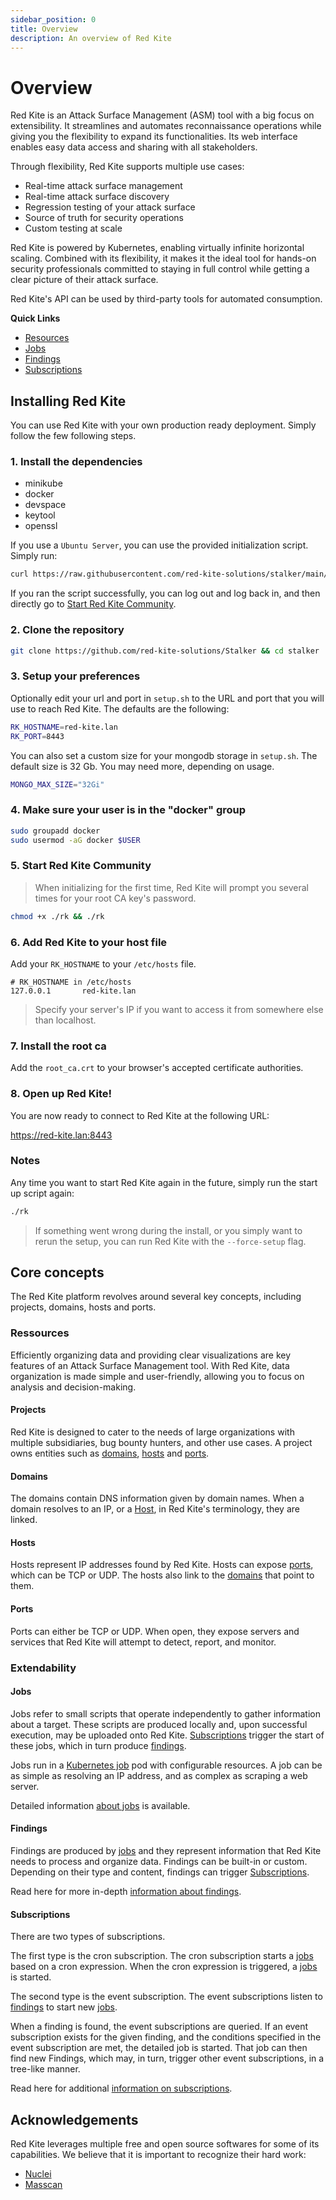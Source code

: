 ```yaml
---
sidebar_position: 0
title: Overview
description: An overview of Red Kite
---
```


# Overview

Red Kite is an Attack Surface Management (ASM) tool with a big focus on extensibility. It streamlines and automates reconnaissance operations
while giving you the flexibility to expand its functionalities. Its web interface enables easy data access and sharing with all
stakeholders.

Through flexibility, Red Kite supports multiple use cases:

* Real-time attack surface management
* Real-time attack surface discovery
* Regression testing of your attack surface
* Source of truth for security operations
* Custom testing at scale

Red Kite is powered by Kubernetes, enabling virtually infinite horizontal scaling. Combined with its flexibility, it makes it the ideal tool
for hands-on security professionals committed to staying in full control while getting a clear picture of their attack surface.

Red Kite's API can be used by third-party tools for automated consumption.

**Quick Links**

- [Resources](/docs/concepts/resources)
- [Jobs](/docs/concepts/jobs)
- [Findings](/docs/concepts/findings)
- [Subscriptions](/docs/concepts/subscriptions)

## Installing Red Kite

You can use Red Kite with your own production ready deployment. Simply follow the few following steps.

### 1. Install the dependencies

- minikube
- docker
- devspace
- keytool
- openssl

If you use a `Ubuntu Server`, you can use the provided initialization script. Simply run:

```bash
curl https://raw.githubusercontent.com/red-kite-solutions/stalker/main/init_ubuntu.sh | bash
```

If you ran the script successfully, you can log out and log back in, and then directly go to [Start Red Kite Community](#5-start-red-kite-community).

### 2. Clone the repository

```bash
git clone https://github.com/red-kite-solutions/Stalker && cd stalker
```

### 3. Setup your preferences

Optionally edit your url and port in `setup.sh` to the URL and port that you will use to reach Red Kite. The defaults are the following:

```bash
RK_HOSTNAME=red-kite.lan
RK_PORT=8443
```

You can also set a custom size for your mongodb storage in `setup.sh`. The default size is 32 Gb. You may need more, depending on usage.

```bash
MONGO_MAX_SIZE="32Gi"
```

### 4. Make sure your user is in the "docker" group

```sh
sudo groupadd docker
sudo usermod -aG docker $USER
```

### 5. Start Red Kite Community

> When initializing for the first time, Red Kite will prompt you several times for your root CA key's password.

```bash
chmod +x ./rk && ./rk
```

### 6. Add Red Kite to your host file

Add your `RK_HOSTNAME` to your `/etc/hosts` file.

```text
# RK_HOSTNAME in /etc/hosts
127.0.0.1       red-kite.lan
```

> Specify your server's IP if you want to access it from somewhere else than localhost.

### 7. Install the root ca

Add the `root_ca.crt` to your browser's accepted certificate authorities.

### 8. Open up Red Kite!

You are now ready to connect to Red Kite at the following URL:

https://red-kite.lan:8443

### Notes

Any time you want to start Red Kite again in the future, simply run the start up script again:

```bash
./rk
```

> If something went wrong during the install, or you simply want to rerun the setup, you can run Red Kite with the `--force-setup` flag.

## Core concepts

The Red Kite platform revolves around several key concepts, including projects, domains, hosts and ports.

### Ressources

Efficiently organizing data and providing clear visualizations are key features of an Attack Surface Management tool. With Red Kite, data
organization is made simple and user-friendly, allowing you to focus on analysis and decision-making.

#### Projects

Red Kite is designed to cater to the needs of large organizations with multiple subsidiaries, bug bounty hunters, and other use cases. A
project owns entities such as [domains](#domains), [hosts](#hosts) and [ports](#ports).

#### Domains

The domains contain DNS information given by domain names. When a domain resolves to an IP, or a [Host](#hosts), in Red Kite's terminology,
they are linked.

#### Hosts

Hosts represent IP addresses found by Red Kite. Hosts can expose [ports](#ports), which can be TCP or UDP. The hosts also link to the
[domains](#domains) that point to them.

#### Ports

Ports can either be TCP or UDP. When open, they expose servers and services that Red Kite will attempt to detect, report, and monitor.

### Extendability

#### Jobs

Jobs refer to small scripts that operate independently to gather information about a target. These scripts are produced locally and, upon
successful execution, may be uploaded onto Red Kite. [Subscriptions](#subscriptions) trigger the start of these jobs, which in turn produce
[findings](#findings).

Jobs run in a [Kubernetes job](https://kubernetes.io/docs/concepts/workloads/controllers/job/) pod with configurable resources. A job can be
as simple as resolving an IP address, and as complex as scraping a web server.

Detailed information [about jobs](/docs/concepts/jobs) is available.

#### Findings

Findings are produced by [jobs](#jobs) and they represent information that Red Kite needs to process and organize data. Findings can be
built-in or custom. Depending on their type and content, findings can trigger [Subscriptions](#subscriptions).

Read here for more in-depth [information about findings](/docs/concepts/findings).

#### Subscriptions

There are two types of subscriptions.

The first type is the cron subscription. The cron subscription starts a [jobs](#jobs) based on a cron expression. When the cron expression
is triggered, a [jobs](#jobs) is started.

The second type is the event subscription. The event subscriptions listen to [findings](#findings) to start new [jobs](#jobs).

When a finding is found, the event subscriptions are queried. If an event subscription exists for the given finding, and the conditions
specified in the event subscription are met, the detailed job is started. That job can then find new Findings, which may, in turn, trigger
other event subscriptions, in a tree-like manner.

Read here for additional [information on subscriptions](/docs/concepts/subscriptions).

## Acknowledgements

Red Kite leverages multiple free and open source softwares for some of its capabilities. We believe that it is important to recognize their
hard work:

- [Nuclei](https://github.com/projectdiscovery/nuclei)
- [Masscan](https://github.com/robertdavidgraham/masscan)
